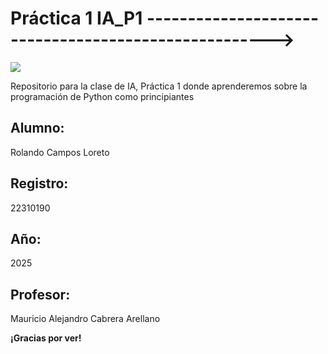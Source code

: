 # Práctica 1 IA_P1 ----------------------------------------------------->
![](/Users/usuario/Downloads/Python-Symbol_0-1024x576.webp)

Repositorio para la clase de IA, Práctica 1 donde aprenderemos sobre la programación de Python como principiantes

## Alumno:   
Rolando Campos Loreto

## Registro: 
22310190

## Año: 
2025

## Profesor: 
Mauricio Alejandro Cabrera Arellano

**¡Gracias por ver!**

